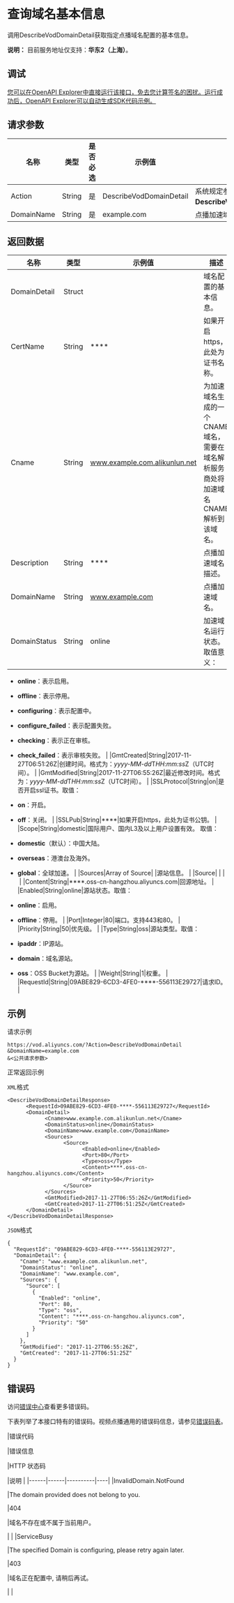 # 查询域名基本信息

调用DescribeVodDomainDetail获取指定点播域名配置的基本信息。

**说明：** 目前服务地址仅支持：**华东2（上海）**。

## 调试

[您可以在OpenAPI Explorer中直接运行该接口，免去您计算签名的困扰。运行成功后，OpenAPI Explorer可以自动生成SDK代码示例。](https://api.aliyun.com/#product=vod&api=DescribeVodDomainDetail&type=RPC&version=2017-03-21)

## 请求参数

|名称|类型|是否必选|示例值|描述|
|--|--|----|---|--|
|Action|String|是|DescribeVodDomainDetail|系统规定参数。取值：**DescribeVodDomainDetail**。 |
|DomainName|String|是|example.com|点播加速域名名称。 |

## 返回数据

|名称|类型|示例值|描述|
|--|--|---|--|
|DomainDetail|Struct| |域名配置的基本信息。 |
|CertName|String|\*\*\*\*|如果开启https，此处为证书名称。 |
|Cname|String|www.example.com.alikunlun.net|为加速域名生成的一个CNAME域名，需要在域名解析服务商处将加速域名CNAME解析到该域名。 |
|Description|String|\*\*\*\*|点播加速域名描述。 |
|DomainName|String|www.example.com|点播加速域名。 |
|DomainStatus|String|online|加速域名运行状态。取值意义：

 -   **online**：表示启用。
-   **offline**：表示停用。
-   **configuring**：表示配置中。
-   **configure\_failed**：表示配置失败。
-   **checking**：表示正在审核。
-   **check\_failed**：表示审核失败。 |
|GmtCreated|String|2017-11-27T06:51:26Z|创建时间。格式为：*yyyy-MM-dd*T*HH:mm:ss*Z（UTC时间）。 |
|GmtModified|String|2017-11-27T06:55:26Z|最近修改时间。格式为：*yyyy-MM-dd*T*HH:mm:ss*Z（UTC时间）。 |
|SSLProtocol|String|on|是否开启ssl证书。取值：

 -   **on**：开启。
-   **off**：关闭。 |
|SSLPub|String|\*\*\*\*|如果开启https，此处为证书公钥。 |
|Scope|String|domestic|国际用户、国内L3及以上用户设置有效。 取值：

 -   **domestic**（默认）：中国大陆。
-   **overseas**：港澳台及海外。
-   **global**：全球加速。 |
|Sources|Array of Source| |源站信息。 |
|Source| | | |
|Content|String|\*\*\*\*.oss-cn-hangzhou.aliyuncs.com|回源地址。 |
|Enabled|String|online|源站状态。取值：

 -   **online**：启用。
-   **offline**：停用。 |
|Port|Integer|80|端口。支持443和80。 |
|Priority|String|50|优先级。 |
|Type|String|oss|源站类型。取值：

 -   **ipaddr**：IP源站。
-   **domain**：域名源站。
-   **oss**：OSS Bucket为源站。 |
|Weight|String|1|权重。 |
|RequestId|String|09ABE829-6CD3-4FE0-\*\*\*\*-556113E29727|请求ID。 |

## 示例

请求示例

```
https://vod.aliyuncs.com/?Action=DescribeVodDomainDetail
&DomainName=example.com
&<公共请求参数>
```

正常返回示例

`XML`格式

```
<DescribeVodDomainDetailResponse>
	  <RequestId>09ABE829-6CD3-4FE0-****-556113E29727</RequestId>
	  <DomainDetail>
		    <Cname>www.example.com.alikunlun.net</Cname>
		    <DomainStatus>online</DomainStatus>
		    <DomainName>www.example.com</DomainName>
		    <Sources>
			      <Source>
				        <Enabled>online</Enabled>
				        <Port>80</Port>
				        <Type>oss</Type>
				        <Content>****.oss-cn-hangzhou.aliyuncs.com</Content>
				        <Priority>50</Priority>
			      </Source>
		    </Sources>
		    <GmtModified>2017-11-27T06:55:26Z</GmtModified>
		    <GmtCreated>2017-11-27T06:51:25Z</GmtCreated>
	  </DomainDetail>
</DescribeVodDomainDetailResponse>
```

`JSON`格式

```
{
  "RequestId": "09ABE829-6CD3-4FE0-****-556113E29727",
  "DomainDetail": {
    "Cname": "www.example.com.alikunlun.net",
    "DomainStatus": "online",
    "DomainName": "www.example.com",
    "Sources": {
      "Source": [
        {
          "Enabled": "online",
          "Port": 80,
          "Type": "oss",
          "Content": "****.oss-cn-hangzhou.aliyuncs.com",
          "Priority": "50"
        }
      ]
    },
    "GmtModified": "2017-11-27T06:55:26Z",
    "GmtCreated": "2017-11-27T06:51:25Z"
  }
}
```

## 错误码

访问[错误中心](https://error-center.aliyun.com/status/product/vod)查看更多错误码。

下表列举了本接口特有的错误码。视频点播通用的错误码信息，请参见[错误码表](~~52841~~)。

|错误代码

|错误信息

|HTTP 状态码

|说明 |
|------|------|----------|----|
|InvalidDomain.NotFound

|The domain provided does not belong to you.

|404

|域名不存在或不属于当前用户。

| |
|ServiceBusy

|The specified Domain is configuring, please retry again later.

|403

|域名正在配置中, 请稍后再试。

| |

